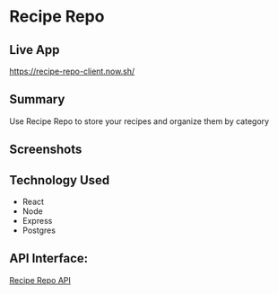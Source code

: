 # Recipe Repo

## Live App
https://recipe-repo-client.now.sh/

## Summary
Use Recipe Repo to store your recipes and organize them by category

## Screenshots



## Technology Used
- React
- Node
- Express
- Postgres


## API Interface:
 [Recipe Repo API](https://github.com/sethanderson1/recipe-repo-api/)
